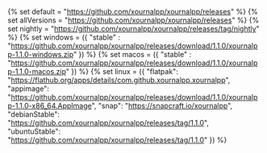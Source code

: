 {% set default = "https://github.com/xournalpp/xournalpp/releases" %}
{% set allVersions = "https://github.com/xournalpp/xournalpp/releases" %}
{% set nightly = "https://github.com/xournalpp/xournalpp/releases/tag/nightly" %}
{% set windows = 
    ({
        "stable" : "https://github.com/xournalpp/xournalpp/releases/download/1.1.0/xournalpp-1.1.0-windows.zip"
    })
%}
{% set macos = 
    ({
        "stable" : "https://github.com/xournalpp/xournalpp/releases/download/1.1.0/xournalpp-1.1.0-macos.zip"
    })
%}
{% set linux = 
    ({
        "flatpak": "https://flathub.org/apps/details/com.github.xournalpp.xournalpp",
        "appimage": "https://github.com/xournalpp/xournalpp/releases/download/1.1.0/xournalpp-1.1.0-x86_64.AppImage",
        "snap": "https://snapcraft.io/xournalpp",
        "debianStable": "https://github.com/xournalpp/xournalpp/releases/tag/1.1.0",
        "ubuntuStable": "https://github.com/xournalpp/xournalpp/releases/tag/1.1.0"
    })
%}
